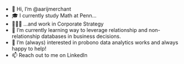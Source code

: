 - 👋 Hi, I’m @aarijmerchant
- 🎓 I currently study Math at Penn...
- 👨🏻‍💻 ...and work in Corporate Strategy
- 🌱 I’m currently learning way to leverage relationship and non-relationship databases in business decisions.
- 👀 I’m (always) interested in probono data analytics works and always happy to help!
- 📫 Reach out to me on LinkedIn

<!---
aarijmerchant/aarijmerchant is a ✨ special ✨ repository because its `README.md` (this file) appears on your GitHub profile.
You can click the Preview link to take a look at your changes.
--->
